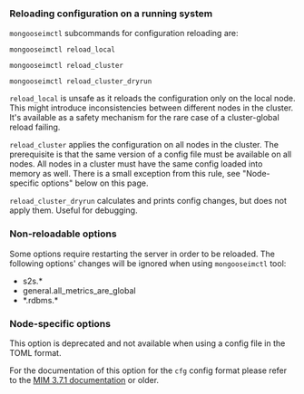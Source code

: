 ### Reloading configuration on a running system 

`mongooseimctl` subcommands for configuration reloading are:

`mongooseimctl reload_local`

`mongooseimctl reload_cluster`

`mongooseimctl reload_cluster_dryrun`

`reload_local` is unsafe as it reloads the configuration only on the local node.
This might introduce inconsistencies between different nodes in the cluster.
It's available as a safety mechanism for the rare case of a cluster-global reload failing.

`reload_cluster` applies the configuration on all nodes in the cluster.
The prerequisite is that the same version of a config file must be available on
all nodes. All nodes in a cluster must have the same config loaded into memory
as well. There is a small exception from this rule, see "Node-specific options"
below on this page.

`reload_cluster_dryrun` calculates and prints config changes,
but does not apply them.
Useful for debugging.


### Non-reloadable options
Some options require restarting the server in order to be reloaded.
The following options' changes will be ignored when using `mongooseimctl` tool:

* s2s.\*
* general.all_metrics_are_global
* \*.rdbms.\*


### Node-specific options

This option is deprecated and not available when using a config file in the TOML
format.

For the documentation of this option for the `cfg` config format please refer to
the [MIM 3.7.1 documentation](https://mongooseim.readthedocs.io/en/3.7.1/operation-and-maintenance/Reloading-configuration-on-a-running-system/)
or older.
